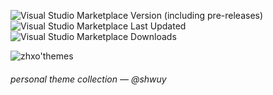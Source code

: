 ![Visual Studio Marketplace Version (including pre-releases)](https://img.shields.io/visual-studio-marketplace/v/shwuy.zhxo-themes)
![Visual Studio Marketplace Last Updated](https://img.shields.io/visual-studio-marketplace/last-updated/shwuy.zhxo-themes)
![Visual Studio Marketplace Downloads](https://img.shields.io/visual-studio-marketplace/d/shwuy.zhxo-themes)

![zhxo'themes](https://github.com/sxhk0/.theme/assets/47329939/8813a5e9-8096-4a8d-801d-a79e0c166a14)

<h6 align="left">personal theme collection — @shwuy</h6>
